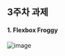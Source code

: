 ## 3주차 과제
#### 1. Flexbox Froggy
![image](https://user-images.githubusercontent.com/80961350/113577656-8f48c280-965c-11eb-82d6-2b7a9c941bda.png)
